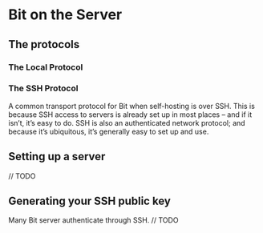# Bit on the Server

## The protocols

### The Local Protocol


### The SSH Protocol
A common transport protocol for Bit when self-hosting is over SSH. This is because SSH access to servers is already set up in most places – and if it isn’t, it’s easy to do. SSH is also an authenticated network protocol; and because it’s ubiquitous, it’s generally easy to set up and use.

## Setting up a server


// TODO

## Generating your SSH public key

Many Bit server authenticate through SSH.
// TODO
